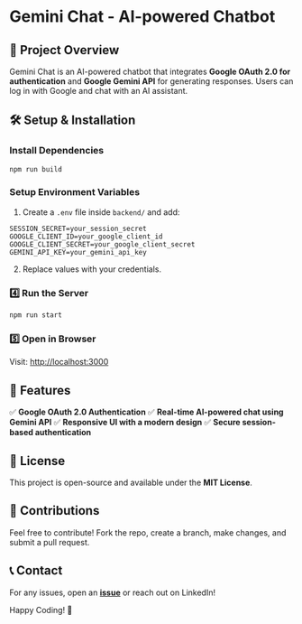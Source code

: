 # Gemini Chat - AI-powered Chatbot

## 🚀 Project Overview
Gemini Chat is an AI-powered chatbot that integrates **Google OAuth 2.0 for authentication** and **Google Gemini API** for generating responses. Users can log in with Google and chat with an AI assistant.

## 🛠️ Setup & Installation

###  Install Dependencies
```sh
npm run build
```

### Setup Environment Variables
1. Create a `.env` file inside `backend/` and add:
```env
SESSION_SECRET=your_session_secret
GOOGLE_CLIENT_ID=your_google_client_id
GOOGLE_CLIENT_SECRET=your_google_client_secret
GEMINI_API_KEY=your_gemini_api_key
```

2. Replace values with your credentials.

### 4️⃣ Run the Server
```sh
npm run start
```

### 5️⃣ Open in Browser
Visit: [http://localhost:3000](http://localhost:3000)

## 🧩 Features
✅ **Google OAuth 2.0 Authentication**
✅ **Real-time AI-powered chat using Gemini API**
✅ **Responsive UI with a modern design**
✅ **Secure session-based authentication**


## 📜 License
This project is open-source and available under the **MIT License**.

## 🙌 Contributions
Feel free to contribute! Fork the repo, create a branch, make changes, and submit a pull request.

## 📞 Contact
For any issues, open an **[issue](https://github.com/your-username/rohitshee-gemini-chat/issues)** or reach out on LinkedIn!

Happy Coding! 🚀

